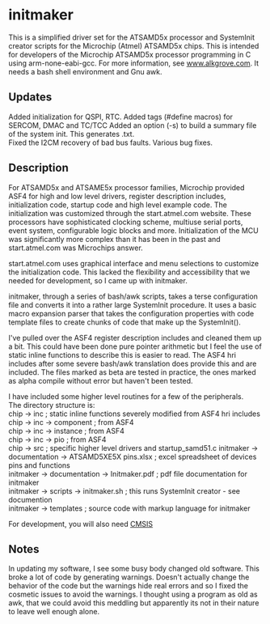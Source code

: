 
# initmaker
This is a simplified driver set for the ATSAMD5x processor and SystemInit creator scripts for the Microchip (Atmel) ATSAMD5x chips. 
This is intended for developers of the Microchip ATSAMD5x processor programming in C using arm-none-eabi-gcc. For more information, see www.alkgrove.com. It needs a bash shell environment and Gnu awk. 
## Updates
Added initialization for QSPI, RTC. Added tags (#define macros) for SERCOM, DMAC and TC/TCC
Added an option (-s) to build a summary file of the system init. This generates <cfg>.txt.  
Fixed the I2CM recovery of bad bus faults. 
Various bug fixes. 
## Description
For ATSAMD5x and ATSAME5x processor families, Microchip  provided ASF4 for high and low level drivers, register description includes, initialization code, startup code and high level example code. The initialization was customized through the start.atmel.com website.
These processors have sophisticated clocking scheme, multiuse serial ports, event system, configurable logic blocks and more. Initialization of the MCU was significantly more complex than it has been in the past and start.atmel.com was Microchips answer. 

start.atmel.com uses graphical interface and menu selections to customize the initialization code. This lacked the flexibility and accessibility that we needed for development, so I came up with initmaker. 

initmaker, through a series of bash/awk scripts, takes a terse configuration file and converts it into a rather large SystemInit procedure. It uses a basic macro expansion parser that takes the configuration properties with code template files to create chunks of code that make up the SystemInit().

I've pulled over the ASF4 register description includes and cleaned them up a bit. This could have been done pure pointer arithmetic but I feel the use of static inline functions to describe this is easier to read. The ASF4 hri includes after some severe bash/awk translation does provide this and are included. The files marked as beta are tested in practice, the ones marked as alpha compile without error but haven't been tested. 

I have included some higher level routines for a few of the peripherals.  
The directory structure is:  
chip -> inc  ; static inline functions severely modified from ASF4 hri includes  
chip -> inc -> component ; from ASF4  
chip -> inc -> instance ; from ASF4  
chip -> inc -> pio ; from ASF4  
chip -> src ; specific higher level drivers and startup_samd51.c
initmaker -> documentation -> ATSAMD5XE5X pins.xlsx ; excel spreadsheet of devices pins and functions  
initmaker -> documentation -> Initmaker.pdf ; pdf file documentation for initmaker  
initmaker -> scripts -> initmaker.sh ; this runs SystemInit creator - see documention  
initmaker -> templates ; source code with markup language for initmaker  

For development, you will also need [CMSIS](https://developer.arm.com/embedded/cmsis)

## Notes
In updating my software, I see some busy body changed old software. This broke a lot of code by generating warnings. Doesn't actually change the behavior of the code but the warnings hide real errors and so I fixed the cosmetic issues to avoid the warnings. I thought using a program as old as awk, that we could avoid this meddling but apparently its not in their nature to leave well enough alone. 




